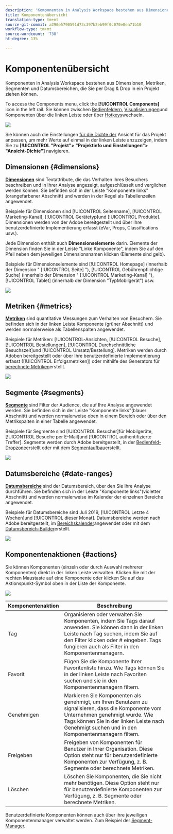 ```yaml
---
description: 'Komponenten in Analysis Workspace bestehen aus Dimensionen, Metriken, Segmenten und Datumsbereichen, die Sie per Drag & Drop in ein Projekt ziehen können. '
title: Komponentenübersicht
translation-type: tm+mt
source-git-commit: a290e5790591d73c397b2eb99f0c070e0ea71b10
workflow-type: tm+mt
source-wordcount: '738'
ht-degree: 13%

---
```



# Komponentenübersicht

Komponenten in Analysis Workspace bestehen aus Dimensionen, Metriken, Segmenten und Datumsbereichen, die Sie per Drag &amp; Drop in ein Projekt ziehen können.

To access the Components menu, click the **[!UICONTROL Components]** icon in the left rail. Sie können zwischen [Bedienfeldern](https://docs.adobe.com/content/help/en/analytics/analyze/analysis-workspace/panels/panels.html), [Visualisierungen](https://docs.adobe.com/content/help/de-DE/analytics/analyze/analysis-workspace/visualizations/freeform-analysis-visualizations.html)und Komponenten über die linken Leiste oder über [Hotkeys](/help/analyze/analysis-workspace/build-workspace-project/fa-shortcut-keys.md)wechseln.

![](assets/component-overview.png)

Sie können auch die Einstellungen [für die Dichte der](https://docs.adobe.com/content/help/de-DE/analytics/analyze/analysis-workspace/build-workspace-project/view-density.html) Ansicht für das Projekt anpassen, um mehr Werte auf einmal in der linken Leiste anzuzeigen, indem Sie zu **[!UICONTROL &quot;Projekt&quot;> &quot;Projektinfo und Einstellungen&quot;> &quot;Ansicht-Dichte&quot;]** navigieren.

## Dimensionen {#dimensions}

[**Dimensionen**](https://docs.adobe.com/content/help/en/analytics/components/dimensions/overview.html) sind Textattribute, die das Verhalten Ihres Besuchers beschreiben und in Ihrer Analyse angezeigt, aufgeschlüsselt und verglichen werden können. Sie befinden sich in der Leiste &quot;Komponente links&quot;(orangefarbener Abschnitt) und werden in der Regel als Tabellenzeilen angewendet.

Beispiele für Dimensionen sind [!UICONTROL Seitenname], [!UICONTROL Marketing-Kanal], [!UICONTROL Gerätetyp]und [!UICONTROL Produkte]. Dimensionen werden von der Adobe bereitgestellt und über Ihre benutzerdefinierte Implementierung erfasst (eVar, Props, Classifications usw.).

Jede Dimension enthält auch **Dimensionselemente** darin. Elemente der Dimension finden Sie in der Leiste &quot;Linke Komponente&quot;, indem Sie auf den Pfeil neben dem jeweiligen Dimensionsnamen klicken (Elemente sind gelb).

Beispiele für Dimensionselemente sind [!UICONTROL Homepage] (innerhalb der Dimension &quot; [!UICONTROL Seite] &quot;), [!UICONTROL Gebührenpflichtige Suche] (innerhalb der Dimension &quot; [!UICONTROL Marketing-Kanal] &quot;), [!UICONTROL Tablet]  (innerhalb der Dimension &quot;TypMobilgerät&quot;) usw.

![](assets/dimensions.png)

## Metriken {#metrics}

[**Metriken**](https://docs.adobe.com/content/help/en/analytics/components/metrics/overview.html) sind quantitative Messungen zum Verhalten von Besuchern. Sie befinden sich in der linken Leiste Komponente (grüner Abschnitt) und werden normalerweise als Tabellenspalten angewendet.

Beispiele für Metriken: [!UICONTROL-Ansichten, [!UICONTROL Besuche], [!UICONTROL Bestellungen], [!UICONTROL Durchschnittliche Besuchszeit]und [!UICONTROL Umsatz/Bestellung]. Metriken werden durch Adoben bereitgestellt oder über Ihre benutzerdefinierte Implementierung erfasst ([!UICONTROL Erfolgsmetriken]) oder mithilfe des Generators für [berechnete Metriken](https://docs.adobe.com/content/help/de-DE/analytics/components/calculated-metrics/calcmetric-workflow/cm-build-metrics.html)erstellt.

![](assets/metrics.png)

## Segmente {#segments}

[**Segmente**](https://docs.adobe.com/content/help/de-DE/analytics/analyze/analysis-workspace/components/t-freeform-project-segment.html) sind Filter der Audience, die auf Ihre Analyse angewendet werden. Sie befinden sich in der Leiste &quot;Komponente links&quot;(blauer Abschnitt) und werden normalerweise oben in einem Bereich oder über den Metrikspalten in einer Tabelle angewendet.

Beispiele für Segmente sind [!UICONTROL Besucher]für Mobilgeräte, [!UICONTROL Besuche per E-Mail]und [!UICONTROL authentifizierte Treffer]. Segmente werden durch Adobe bereitgestellt, in der [Bedienfeld-Dropzone](https://docs.adobe.com/content/help/en/analytics/analyze/analysis-workspace/panels/panels.html)erstellt oder mit dem [Segmentaufbau](https://docs.adobe.com/content/help/de-DE/analytics/components/segmentation/segmentation-workflow/seg-build.html)erstellt.

![](assets/segments.png)

## Datumsbereiche {#date-ranges}

[**Datumsbereiche**](https://docs.adobe.com/content/help/de-DE/analytics/analyze/analysis-workspace/components/calendar-date-ranges/calendar.html) sind der Datumsbereich, über den Sie Ihre Analyse durchführen. Sie befinden sich in der Leiste &quot;Komponente links&quot;(violetter Abschnitt) und werden normalerweise im Kalender der einzelnen Bereiche angewendet.

Beispiele für Datumsbereiche sind Juli 2019, [!UICONTROL Letzte 4 Wochen]und [!UICONTROL dieser Monat]. Datumsbereiche werden nach Adobe bereitgestellt, im [Bereichskalender](https://docs.adobe.com/content/help/en/analytics/analyze/analysis-workspace/panels/panels.html)angewendet oder mit dem [Datumsbereich-Builder](https://docs.adobe.com/content/help/en/analytics/analyze/analysis-workspace/components/calendar-date-ranges/custom-date-ranges.html)erstellt.

![](assets/date-ranges.png)

## Komponentenaktionen {#actions}

Sie können Komponenten (einzeln oder durch Auswahl mehrerer Komponenten) direkt in der linken Leiste verwalten. Klicken Sie mit der rechten Maustaste auf eine Komponente oder klicken Sie auf das Aktionspunkt-Symbol oben in der Liste der Komponente.

![](assets/component-actions.png)

| Komponentenaktion | Beschreibung |
|--- |--- |
| Tag | Organisieren oder verwalten Sie Komponenten, indem Sie Tags darauf anwenden. Sie können dann in der linken Leiste nach Tag suchen, indem Sie auf den Filter klicken oder # eingeben. Tags fungieren auch als Filter in den Komponentenmanagern. |
| Favorit | Fügen Sie die Komponente Ihrer Favoritenliste hinzu. Wie Tags können Sie in der linken Leiste nach Favoriten suchen und sie in den Komponentenmanagern filtern. |
| Genehmigen | Markieren Sie Komponenten als genehmigt, um Ihren Benutzern zu signalisieren, dass die Komponente vom Unternehmen genehmigt wurde. Wie Tags können Sie in der linken Leiste nach Genehmigt suchen und in den Komponentenmanagern filtern. |
| Freigeben | Freigeben von Komponenten für Benutzer in Ihrer Organisation. Diese Option steht nur für benutzerdefinierte Komponenten zur Verfügung, z. B. Segmente oder berechnete Metriken. |
| Löschen | Löschen Sie Komponenten, die Sie nicht mehr benötigen. Diese Option steht nur für benutzerdefinierte Komponenten zur Verfügung, z. B. Segmente oder berechnete Metriken. |

Benutzerdefinierte Komponenten können auch über ihre jeweiligen Komponentenmanager verwaltet werden. Zum Beispiel der [Segment-Manager](/help/components/segmentation/segmentation-workflow/seg-manage.md).
